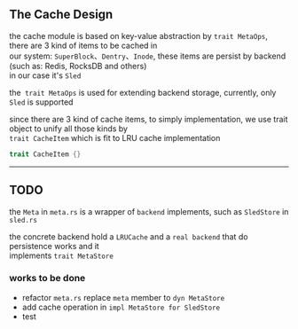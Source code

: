## The Cache Design

the cache module is based on key-value abstraction by `trait MetaOps`, there are 3 kind of items to be cached in  
our system: `SuperBlock`、`Dentry`、`Inode`, these items are persist by backend (such as: Redis, RocksDB and others)  
in our case it's `Sled`

the` trait MetaOps` is used for extending backend storage, currently, only `Sled` is supported  

since there are 3 kind of cache items, to simply implementation, we use trait object to unify all those kinds by   
`trait CacheItem` which is fit to LRU cache implementation

```rust
trait CacheItem {}
```

------

## TODO

the `Meta` in `meta.rs` is a wrapper of `backend` implements, such as `SledStore` in `sled.rs`  

the concrete backend hold a `LRUCache` and a `real backend` that do persistence works and it  
implements `trait MetaStore`

### works to be done
- refactor `meta.rs` replace `meta` member to `dyn MetaStore`
- add cache operation in `impl MetaStore for SledStore`
- test